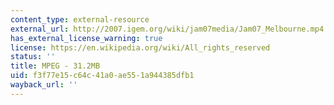 ```yaml
---
content_type: external-resource
external_url: http://2007.igem.org/wiki/jam07media/Jam07_Melbourne.mp4
has_external_license_warning: true
license: https://en.wikipedia.org/wiki/All_rights_reserved
status: ''
title: MPEG - 31.2MB
uid: f3f77e15-c64c-41a0-ae55-1a944385dfb1
wayback_url: ''
---
```

